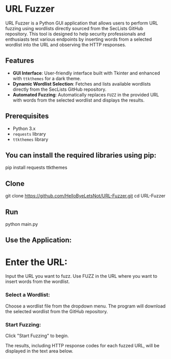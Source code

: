 # URL Fuzzer

URL Fuzzer is a Python GUI application that allows users to perform URL fuzzing using wordlists directly sourced from the SecLists GitHub repository. This tool is designed to help security professionals and enthusiasts test various endpoints by inserting words from a selected wordlist into the URL and observing the HTTP responses.

## Features

- **GUI Interface**: User-friendly interface built with Tkinter and enhanced with `ttkthemes` for a dark theme.
- **Dynamic Wordlist Selection**: Fetches and lists available wordlists directly from the SecLists GitHub repository.
- **Automated Fuzzing**: Automatically replaces `FUZZ` in the provided URL with words from the selected wordlist and displays the results.

## Prerequisites

- Python 3.x
- `requests` library
- `ttkthemes` library

## You can install the required libraries using pip:
pip install requests ttkthemes

## Clone
git clone https://github.com/HelloByeLetsNot/URL-Fuzzer.git
cd URL-Fuzzer



## Run
python main.py


## Use the Application:

# Enter the URL: 
 Input the URL you want to fuzz. Use FUZZ in the URL where you want to insert words from the wordlist.

### Select a Wordlist:
 Choose a wordlist file from the dropdown menu. The program will download the selected wordlist from the GitHub repository.

### Start Fuzzing:
 Click "Start Fuzzing" to begin.

The results, including HTTP response codes for each fuzzed URL, will be displayed in the text area below.



